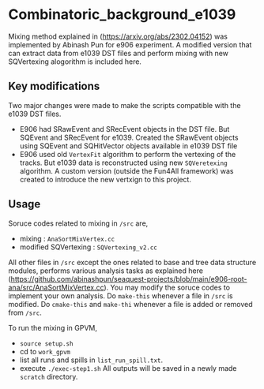 # Combinatoric_background_e1039
Mixing method explained in (https://arxiv.org/abs/2302.04152) was implemented by Abinash Pun for e906 experiment. A modified version that can extract data from e1039 DST files and perform mixing with new SQVertexing alogorithm is included here.

## Key modifications 
Two major changes were made to make the scripts compatible with the e1039 DST files.
- E906 had SRawEvent and SRecEvent objects in the DST file. But SQEvent and SRecEvent for e1039. Created the SRawEvent objects using SQEvent and SQHitVector objects available in e1039 DST file
- E906 used old `VertexFit` algorithm to perform the vertexing of the tracks. But e1039 data is reconstructed using new `SQVeretexing` algorithm. A custom version (outside the Fun4All framework) was created to introduce the new vertxign to this project.

## Usage

Soruce codes related to mixing in `/src` are,
- mixing : `AnaSortMixVertex.cc`
- modified SQVertexing : `SQVertexing_v2.cc`

All other files in `/src` except the ones related to base and tree data structure modules, performs various analysis tasks as explained here (https://github.com/abinashpun/seaquest-projects/blob/main/e906-root-ana/src/AnaSortMixVertex.cc). You may modify the soruce codes to implement your own analysis. Do `make-this` whenever a file in `/src` is modified. Do `cmake-this` and `make-thi` whenever a file is added or removed from `/src`.

To run the mixing in GPVM,
- `source setup.sh`
- cd to `work_gpvm`
- list all runs and spills in `list_run_spill.txt`.
- execute `./exec-step1.sh`
All outputs will be saved in a newly made `scratch` directory.

